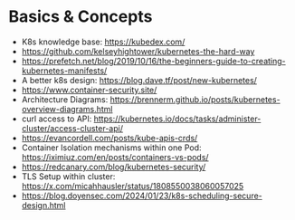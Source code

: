 # Basics & Concepts

* K8s knowledge base: https://kubedex.com/
* https://github.com/kelseyhightower/kubernetes-the-hard-way
* https://prefetch.net/blog/2019/10/16/the-beginners-guide-to-creating-kubernetes-manifests/
* A better k8s design: https://blog.dave.tf/post/new-kubernetes/
* https://www.container-security.site/
* Architecture Diagrams: https://brennerm.github.io/posts/kubernetes-overview-diagrams.html
* curl access to API: https://kubernetes.io/docs/tasks/administer-cluster/access-cluster-api/
* https://evancordell.com/posts/kube-apis-crds/
* Container Isolation mechanisms within one Pod: https://iximiuz.com/en/posts/containers-vs-pods/
* https://redcanary.com/blog/kubernetes-security/
* TLS Setup within cluster: https://x.com/micahhausler/status/1808550038060057025
* https://blog.doyensec.com/2024/01/23/k8s-scheduling-secure-design.html
